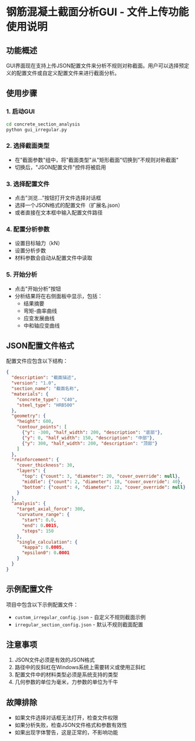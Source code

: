 # 钢筋混凝土截面分析GUI - 文件上传功能使用说明

## 功能概述

GUI界面现在支持上传JSON配置文件来分析不规则对称截面。用户可以选择预定义的配置文件或自定义配置文件来进行截面分析。

## 使用步骤

### 1. 启动GUI
```bash
cd concrete_section_analysis
python gui_irregular.py
```

### 2. 选择截面类型
- 在"截面参数"组中，将"截面类型"从"矩形截面"切换到"不规则对称截面"
- 切换后，"JSON配置文件"控件将被启用

### 3. 选择配置文件
- 点击"浏览..."按钮打开文件选择对话框
- 选择一个JSON格式的配置文件（扩展名.json）
- 或者直接在文本框中输入配置文件路径

### 4. 配置分析参数
- 设置目标轴力（kN）
- 设置分析步数
- 材料参数会自动从配置文件中读取

### 5. 开始分析
- 点击"开始分析"按钮
- 分析结果将在右侧面板中显示，包括：
  - 结果摘要
  - 弯矩-曲率曲线
  - 应变发展曲线
  - 中和轴应变曲线

## JSON配置文件格式

配置文件应包含以下结构：

```json
{
  "description": "截面描述",
  "version": "1.0",
  "section_name": "截面名称",
  "materials": {
    "concrete_type": "C40",
    "steel_type": "HRB500"
  },
  "geometry": {
    "height": 600,
    "contour_points": [
      {"y": -300, "half_width": 200, "description": "底部"},
      {"y": 0, "half_width": 150, "description": "中部"},
      {"y": 300, "half_width": 200, "description": "顶部"}
    ]
  },
  "reinforcement": {
    "cover_thickness": 30,
    "layers": {
      "top": {"count": 3, "diameter": 20, "cover_override": null},
      "middle": {"count": 2, "diameter": 18, "cover_override": 40},
      "bottom": {"count": 4, "diameter": 22, "cover_override": null}
    }
  },
  "analysis": {
    "target_axial_force": 300,
    "curvature_range": {
      "start": 0.0,
      "end": 0.0015,
      "steps": 150
    },
    "single_calculation": {
      "kappa": 0.0005,
      "epsilon0": 0.0001
    }
  }
}
```

## 示例配置文件

项目中包含以下示例配置文件：
- `custom_irregular_config.json` - 自定义不规则截面示例
- `irregular_section_config.json` - 默认不规则截面配置

## 注意事项

1. JSON文件必须是有效的JSON格式
2. 路径中的反斜杠在Windows系统上需要转义或使用正斜杠
3. 配置文件中的材料类型必须是系统支持的类型
4. 几何参数的单位为毫米，力参数的单位为千牛

## 故障排除

- 如果文件选择对话框无法打开，检查文件权限
- 如果分析失败，检查JSON文件格式和参数有效性
- 如果出现字体警告，这是正常的，不影响功能